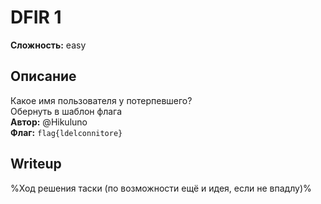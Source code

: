 # DFIR 1
**Сложность:** easy
## Описание
Какое имя пользователя у потерпевшего?<br>
Обернуть в шаблон флага<br>
**Автор:** @Hikuluno<br>
**Флаг:** `flag{ldelconnitore}`<br>
## Writeup
%Ход решения таски (по возможности ещё и идея, если не впадлу)%
